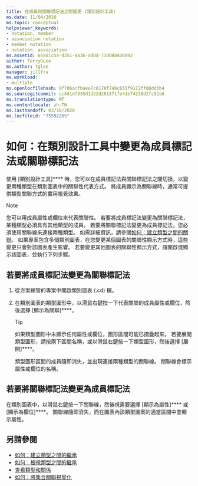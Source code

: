 ```yaml
---
title: 在成員與關聯標記法之間變更 (類別設計工具)
ms.date: 11/04/2016
ms.topic: conceptual
helpviewer_keywords:
- notation, member
- association notation
- member notation
- notation, association
ms.assetid: 65881c5a-d251-4a36-ad0d-73d088436092
author: TerryGLee
ms.author: tglee
manager: jillfra
ms.workload:
- multiple
ms.openlocfilehash: 9f706acfbaee7c6170f74bc655f9172ff6bdd3b4
ms.sourcegitcommit: cc841df335d1d22d281871fe41e74238d2fc52a6
ms.translationtype: MT
ms.contentlocale: zh-TW
ms.lasthandoff: 03/18/2020
ms.locfileid: "75592265"
---
```

# <a name="how-to-change-between-member-notation-and-association-notation-in-class-designer"></a>如何：在類別設計工具中變更為成員標記法或關聯標記法

使用 [類別設計工具]**** 時，您可以在成員標記法與關聯標記法之間切換，以變更兩種類型在類別圖表中的關聯性代表方式。 將成員顯示為關聯線時，通常可提供類型關聯方式的實用視覺效果。

> [!NOTE]
> 您可以用成員屬性或欄位來代表關聯性。 若要將成員標記法變更為關聯標記法，某種類型必須具有其他類型的成員。 若要將關聯標記法變更為成員標記法，您必須使用關聯線來連接兩種類型。 如需詳細資訊，請參閱[如何：建立類型之間的關聯](how-to-create-associations-between-types.md)。 如果專案包含多個類別圖表，在您變更某個圖表的關聯性顯示方式時，這些變更只會對該圖表產生影響。 若要變更其他圖表的關聯性顯示方式，請開啟或顯示該圖表，並執行下列步驟。

## <a name="to-change-member-notation-to-association-notation"></a>若要將成員標記法變更為關聯標記法

1. 從方案總管的專案中開啟類別圖表 (.cd) 檔。

2. 在類別圖表的類型圖形中，以滑鼠右鍵按一下代表關聯的成員屬性或欄位，然後選擇 [顯示為關聯]****。

    > [!TIP]
    > 如果類型圖形中未顯示任何屬性或欄位，圖形區間可能已摺疊起來。 若要展開類型圖形，請按兩下區間名稱，或以滑鼠右鍵按一下類型圖形，然後選擇 [展開]****。

    類型圖形區間的成員隨即消失，並出現連接兩種類型的關聯線。 關聯線會標示屬性或欄位的名稱。

## <a name="to-change-association-notation-to-member-notation"></a>若要將關聯標記法變更為成員標記法

在類別圖表中，以滑鼠右鍵按一下關聯線，然後視需要選擇 [顯示為屬性]**** 或 [顯示為欄位]****。 關聯線隨即消失，而在圖表內該類型圖案的適當區間中會顯示屬性。

## <a name="see-also"></a>另請參閱

- [如何：建立類型之間的繼承](how-to-create-inheritance-between-types.md)
- [如何：檢視類型之間的繼承](how-to-view-inheritance-between-types.md)
- [查看類型和關係](designing-and-viewing-classes-and-types.md)
- [如何：將集合關聯視覺化](how-to-visualize-a-collection-association.md)
